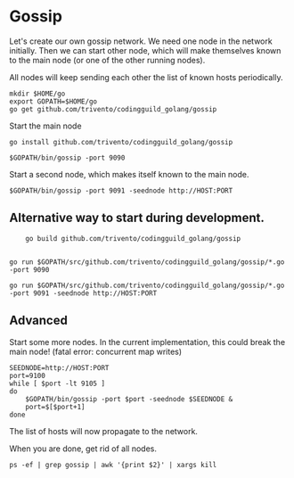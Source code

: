 # Gossip

Let's create our own gossip network.
We need one node in the network initially.
Then we can start other node, which will make themselves known to the main node (or one of the other running nodes).

All nodes will keep sending each other the list of known hosts periodically.

```
mkdir $HOME/go
export GOPATH=$HOME/go
go get github.com/trivento/codingguild_golang/gossip
```

Start the main node

    go install github.com/trivento/codingguild_golang/gossip

    $GOPATH/bin/gossip -port 9090

Start a second node, which makes itself known to the main node.

    $GOPATH/bin/gossip -port 9091 -seednode http://HOST:PORT

## Alternative way to start during development.

```
    go build github.com/trivento/codingguild_golang/gossip


go run $GOPATH/src/github.com/trivento/codingguild_golang/gossip/*.go -port 9090

go run $GOPATH/src/github.com/trivento/codingguild_golang/gossip/*.go -port 9091 -seednode http://HOST:PORT

```


## Advanced

Start some more nodes. 
In the current implementation, this could break the main node! (fatal error: concurrent map writes)


    SEEDNODE=http://HOST:PORT
    port=9100
    while [ $port -lt 9105 ]
    do
        $GOPATH/bin/gossip -port $port -seednode $SEEDNODE &
        port=$[$port+1]
    done

The list of hosts will now propagate to the network.


When you are done, get rid of all nodes.

    ps -ef | grep gossip | awk '{print $2}' | xargs kill    


